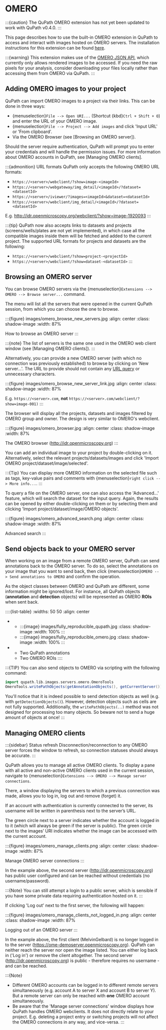 # OMERO

:::{caution}
The QuPath OMERO extension has not yet been updated to work with QuPath v0.4.0.
:::

This page describes how to use the built-in OMERO extension in QuPath to access and interact with images hosted on OMERO servers. The installation instructions for this extension can be found [here](https://github.com/qupath/qupath-extension-omero).

:::{warning}
This extension makes use of the [OMERO JSON API](https://docs.openmicroscopy.org/omero/5.6.0/developers/json-api.html), which currently only allows rendered images to be accessed. If you need the raw pixels for your analysis, consider downloading your files locally rather than accessing them from OMERO via QuPath.
:::

## Adding OMERO images to your project

QuPath can import OMERO images to a project via their links. This can be done in three ways:

- {menuselection}`File --> Open URI...` (Shortcut {kbd}`Ctrl + Shift + O`) and enter the URL of your OMERO image.
- {menuselection}`File --> Project --> Add images` and click 'Input URL' or 'From clipboard'.
- Via the OMERO Browser (see [Browsing an OMERO server]).

Should the server require authentication, QuPath will prompt you to enter your credentials and will handle the permission issues. For more information about OMERO accounts in QuPath, see [Managing OMERO clients].

:::{admonition} URL formats
QuPath only accepts the following OMERO URL formats:

- `https://<server>/webclient/?show=image-<imageId>`
- `https://<server>/webgateway/img_detail/<imageId>/?dataset=<datasetId>`
- `https://<server>/iviewer/?images=<imageId>&dataset=<datasetId>`
- `https://<server>/webclient/img_detail/<imageId>/?dataset= <datasetId>`

E.g. <http://idr.openmicroscopy.org/webclient/?show=image-1920093>
:::

:::{tip}
QuPath now also accepts links to datasets and projects (screens/wells/plates are not yet implemented), in which case all the compatible images inside them will be fetched and added to the current project. The supported URL formats for projects and datasets are the following:

- `https://<server>/webclient/?show=project-<projectId>`
- `https://<server>/webclient/?show=dataset-<datasetId>`
:::

## Browsing an OMERO server

You can browse OMERO servers via the {menuselection}`Extensions --> OMERO --> Browse server...` command.

The menu will list all the servers that were opened in the current QuPath session, from which you can choose the one to browse.

:::{figure} images/omero_browse_new_servers.jpg
:align: center
:class: shadow-image
:width: 87%

How to browse an OMERO server
:::

:::{note}
The list of servers is the same one used in the OMERO web client window (see [Managing OMERO clients]).
:::

Alternatively, you can provide a new OMERO server (with which no connection was previously established) to browse by clicking on 'New server...'.
The URL to provide should not contain any [URL query](https://en.wikipedia.org/wiki/Query_string) or unnecessary characters.

:::{figure} images/omero_browse_new_server_link.jpg
:align: center
:class: shadow-image
:width: 87%

E.g. `https://<server>.com`, **not** `https://<server>.com/webclient/?show=image-001)`
:::

The browser will display all the projects, datasets and images filtered by OMERO group and owner. The design is very similar to OMERO's webclient.

:::{figure} images/omero_browser.jpg
:align: center
:class: shadow-image
:width: 87%

The OMERO browser (<http://idr.openmicroscopy.org>)
:::

You can add an individual image to your project by double-clicking on it. Alternatively, select the relevant projects/datasets/images and click 'Import OMERO project/dataset/image/selected'.

:::{Tip}
You can display more OMERO information on the selected file such as tags, key-value pairs and comments with {menuselection}`right click --> More info...`.
:::

To query a file on the OMERO server, one can also access the 'Advanced...' feature, which will search the dataset for the input query. Again, the results can be opened by either double-clicking on them or by selecting them and clicking 'Import project/dataset/image/OMERO objects'.

:::{figure} images/omero_advanced_search.png
:align: center
:class: shadow-image
:width: 87%

Advanced search
:::

## Send objects back to your OMERO server

When working on an image from a remote OMERO server, QuPath can send annotations back to the OMERO server. To do so, select the annotations on your image that you want to send back, then click {menuselection}`OMERO --> Send annotations to OMERO` and confirm the operation.

As the object classes between OMERO and QuPath are different, some information might be ignored/lost. For instance, all QuPath objects (**annotation** and **detection** objects) will be represented as OMERO **ROIs** when sent back.

::::{list-table}
:widths: 50 50
:align: center

* - :::{image} images/fully_reproducible_qupath.jpg
    :class: shadow-image
    :width: 100%
    :::
  - :::{image} images/fully_reproducible_omero.jpg
    :class: shadow-image
    :width: 100%
    :::
* - Two QuPath annotations
  - Two OMERO ROIs
::::

:::{TIP}
You can also send objects to OMERO via scripting with the following command:

```groovy
import qupath.lib.images.servers.omero.OmeroTools
OmeroTools.writePathObjects(getAnnotationObjects(), getCurrentServer())
```

You'll notice that it is indeed possible to send detection objects as well (e.g. with `getDetectionObjects()`). However, detection objects such as cells are not fully supported.
Additionally, the `writePathObjects(..)` method was not designed for processing too many objects. So beware not to send a huge amount of objects at once!
:::

## Managing OMERO clients

:::{sidebar} Status refresh
Disconnection/reconnection to any OMERO server forces the window to refresh, so connection statuses should always be accurate.
:::

QuPath allows you to manage all active OMERO clients.
To display a pane with all active and non-active OMERO clients used in the current session, navigate to {menuselection}`Extensions --> OMERO --> Manage server connections`.

There, a window displaying the servers to which a previous connection was made, allows you to log in, log out and remove (forget) it.

If an account with authentication is currently connected to the server, its username will be written in parenthesis next to the server’s URL.

The green circle next to a server indicates whether the account is logged in to it (which will always be green if the server is public). The green circle next to the images’ URI indicates whether the image can be accessed with the current account.

:::{figure} images/omero_manage_clients.png
:align: center
:class: shadow-image
:width: 87%

Manage OMERO server connections
:::

In the example above, the second server (<http://idr.openmicroscopy.org>) has public user configured and can be reached without credentials (no username/password).

:::{Note}
You can still attempt a login to a public server, which is sensible if you have some private data requiring authentication hosted on it.
:::

If clicking 'Log out' next to the first server, the following will happen:

:::{figure} images/omero_manage_clients_not_logged_in.png
:align: center
:class: shadow-image
:width: 87%

Logging out of an OMERO server
:::

In the example above, the first client (MelvinGelbard) is no longer logged in to the server (<https://ome-demoserver.openmicroscopy.org>). QuPath can neither reach the server nor open the image listed. You can either log back in ('Log in') or remove the client altogether.
The second server (<http://idr.openmicroscopy.org>) is public - therefore requires no username - and can be reached.

:::{Note}
- Different OMERO accounts can be logged in to different remote servers simultaneously (e.g. account A to server X and account B to server Y). But a remote server can only be reached with **one** OMERO account simultaneously.
- Be aware that the 'Manage server connections' window displays how QuPath handles OMERO webclients. It does not directly relate to your project. E.g. deleting a project entry or switching projects will not affect the OMERO connections in any way, and vice-versa.
:::
